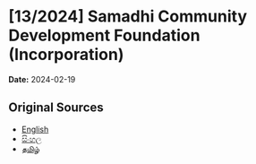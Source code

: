 # [13/2024] Samadhi Community Development Foundation (Incorporation)

**Date:** 2024-02-19

## Original Sources

- [English](https://documents.gov.lk/view/acts/2024/2/13-2024_E.pdf)
- [සිංහල](https://documents.gov.lk/view/acts/2024/2/13-2024_S.pdf)
- [தமிழ்](https://documents.gov.lk/view/acts/2024/2/13-2024_T.pdf)
